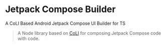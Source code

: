 # Jetpack Compose Builder
A CoLI Based Android Jetpack Compose UI Builder for TS


> A Node library based on [CoLI](https://gtihub.com/gridaco/coli) for composing Jetpack Compose code with code.

